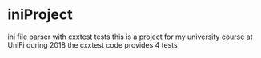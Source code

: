 # iniProject
ini file parser with cxxtest tests
this is a project for my university course at UniFi during 2018
the cxxtest code provides 4 tests 
